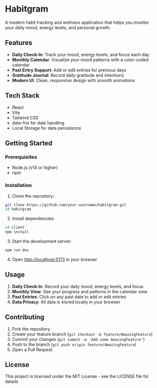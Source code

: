 # Habitgram

A modern habit tracking and wellness application that helps you monitor your daily mood, energy levels, and personal growth.

## Features

- **Daily Check-In**: Track your mood, energy levels, and focus each day
- **Monthly Calendar**: Visualize your mood patterns with a color-coded calendar
- **Past Entry Support**: Add or edit entries for previous days
- **Gratitude Journal**: Record daily gratitude and intentions
- **Modern UI**: Clean, responsive design with smooth animations

## Tech Stack

- React
- Vite
- Tailwind CSS
- date-fns for date handling
- Local Storage for data persistence

## Getting Started

### Prerequisites

- Node.js (v14 or higher)
- npm

### Installation

1. Clone the repository:
```bash
git clone https://github.com/your-username/habitgram.git
cd habitgram
```

2. Install dependencies:
```bash
cd client
npm install
```

3. Start the development server:
```bash
npm run dev
```

4. Open [http://localhost:5173](http://localhost:5173) in your browser

## Usage

1. **Daily Check-In**: Record your daily mood, energy levels, and focus
2. **Monthly View**: See your progress and patterns in the calendar view
3. **Past Entries**: Click on any past date to add or edit entries
4. **Data Privacy**: All data is stored locally in your browser

## Contributing

1. Fork the repository
2. Create your feature branch (`git checkout -b feature/AmazingFeature`)
3. Commit your changes (`git commit -m 'Add some AmazingFeature'`)
4. Push to the branch (`git push origin feature/AmazingFeature`)
5. Open a Pull Request

## License

This project is licensed under the MIT License - see the LICENSE file for details
